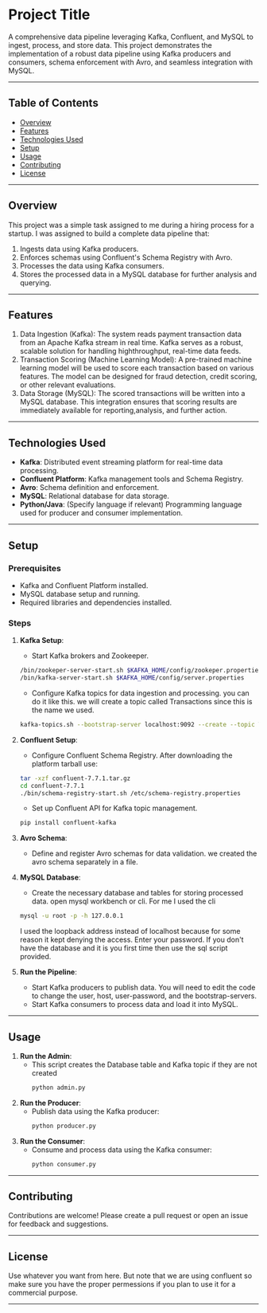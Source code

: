 
# **Project Title**

A comprehensive data pipeline leveraging Kafka, Confluent, and MySQL to ingest, process, and store data. This project demonstrates the implementation of a robust data pipeline using Kafka producers and consumers, schema enforcement with Avro, and seamless integration with MySQL.

---

## **Table of Contents**

- [Overview](#overview)
- [Features](#features)
- [Technologies Used](#technologies-used)
- [Setup](#setup)
- [Usage](#usage)
- [Contributing](#contributing)
- [License](#license)

---

## **Overview**

This project was a simple task assigned to me during a hiring process for a startup. I was assigned to build a complete data pipeline that:
1. Ingests data using Kafka producers.
2. Enforces schemas using Confluent's Schema Registry with Avro.
3. Processes the data using Kafka consumers.
4. Stores the processed data in a MySQL database for further analysis and querying.

---

## **Features**
1. Data Ingestion (Kafka): The system reads payment transaction data from an Apache Kafka stream in real time. Kafka serves as a robust, scalable solution for handling highthroughput, real-time data feeds.
2. Transaction Scoring (Machine Learning Model): A pre-trained machine learning model will be used to score each transaction based on various features. The model can be designed for fraud detection, credit scoring, or other relevant evaluations.
3. Data Storage (MySQL): The scored transactions will be written into a MySQL database. This integration ensures that scoring results are immediately available for reporting,analysis, and further action.

---

## **Technologies Used**

- **Kafka**: Distributed event streaming platform for real-time data processing.
- **Confluent Platform**: Kafka management tools and Schema Registry.
- **Avro**: Schema definition and enforcement.
- **MySQL**: Relational database for data storage.
- **Python/Java**: (Specify language if relevant) Programming language used for producer and consumer implementation.

---

## **Setup**

### Prerequisites
- Kafka and Confluent Platform installed.
- MySQL database setup and running.
- Required libraries and dependencies installed.

### Steps
1. **Kafka Setup**:
   - Start Kafka brokers and Zookeeper.
   ```bash
   /bin/zookeper-server-start.sh $KAFKA_HOME/config/zookeper.properties
   /bin/kafka-server-start.sh $KAFKA_HOME/config/server.properties
   ```
   - Configure Kafka topics for data ingestion and processing.
   you can do it like this. we will create a topic called Transactions since this is the name we used.
   ```bash
   kafka-topics.sh --bootstrap-server localhost:9092 --create --topic Transactions --partitions 1 --replication-factor 1
   ```

2. **Confluent Setup**:
   - Configure Confluent Schema Registry.
   After downloading the platform tarball use:
   ```bash
   tar -xzf confluent-7.7.1.tar.gz
   cd confluent-7.7.1
   ./bin/schema-registry-start.sh /etc/schema-registry.properties
   ```
   - Set up Confluent API for Kafka topic management.
   ```bash
   pip install confluent-kafka
   ```
3. **Avro Schema**:
   - Define and register Avro schemas for data validation.
   we created the avro schema separately in a file. 
4. **MySQL Database**:
   - Create the necessary database and tables for storing processed data.
   open mysql workbench or cli. For me I used the cli
   ```bash 
   mysql -u root -p -h 127.0.0.1
   ```
   I used the loopback address instead of localhost because for some reason it kept denying the access. 
   Enter your password. 
   If you don't have the database and it is you first time then use the sql script provided.

5. **Run the Pipeline**:
   - Start Kafka producers to publish data.
   You will need to edit the code to change the user, host, user-password, and the bootstrap-servers.
   - Start Kafka consumers to process data and load it into MySQL.

---

## **Usage**
1. **Run the Admin**:
   - This script creates the Database table and Kafka topic if they are not created
     ```bash
     python admin.py
     ```
2. **Run the Producer**:
   - Publish data using the Kafka producer:
     ```bash
     python producer.py
     ```
3. **Run the Consumer**:
   - Consume and process data using the Kafka consumer:
     ```bash
     python consumer.py
     ```

---
## **Contributing**

Contributions are welcome! Please create a pull request or open an issue for feedback and suggestions.

---

## **License**

Use whatever you want from here. But note that we are using confluent so make sure you have the proper permessions if you plan to use it for a commercial purpose.

---
